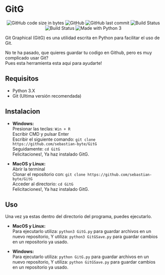 ﻿# GitG
<p align="center">
<img alt="GitHub code size in bytes" src="https://img.shields.io/github/languages/code-size/sebastian-byte/gitg.svg">
<img alt="GitHub" src="https://img.shields.io/github/license/sebastian-byte/gitg.svg">
<img alt="GitHub last commit" src="https://img.shields.io/github/last-commit/sebastian-byte/gitg.svg">
<img alt="Build Status" src="https://ci.appveyor.com/api/projects/status/2p9wf48j1lllokh1?svg=true">
<img alt="Build Status" src="https://travis-ci.com/Sebastian-byte/GitG.svg">
<img alt="Made with Python 3" src="https://img.shields.io/badge/Made%20with-Python%203-green.svg">

Git Graphical (GitG) es una utilidad escrita en Python para facilitar el uso de Git.

No te ha pasado, que quieres guardar tu codigo en Github, pero es muy complicado usar Git?  
Pues esta herramienta esta aqui para ayudarte!
## Requisitos
- Python 3.X  
- Git (Ultima versión recomendada)
## Instalacion
- **Windows:**  
Presionar las teclas: `Win + R`  
Escribir CMD y pulsar Enter  
Escribir el siguiente comando: `git clone https://github.com/sebastian-byte/GitG`  
Seguidamente: `cd GitG`  
Felicitaciones!, Ya haz instalado GitG.

- **MacOS y Linux:**  
Abrir la terminal  
Clonar el repositorio con: `git clone https://github.com/sebastian-byte/GitG`  
Acceder al directorio: `cd GitG`  
Felicitaciones!, Ya haz instalado GitG.

## Uso
Una vez ya estas dentro del directorio del programa, puedes ejecutarlo.

- **MacOS y Linux:**  
Para ejecutarlo utiliza: `python3 GitG.py` para guardar archivos en un nuevo repositorio,
Y utiliza: `python3 GitGSave.py` para guardar cambios en un repositorio ya usado.

- **Windows:**  
Para ejecutarlo utiliza: `python GitG.py` para guardar archivos en un nuevo repositorio,
Y utiliza: `python GitGSave.py` para guardar cambios en un repositorio ya usado.
